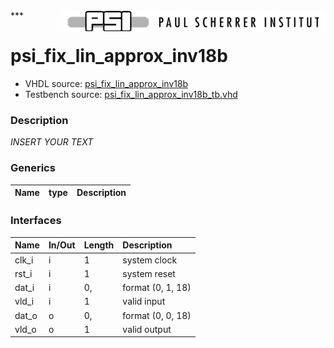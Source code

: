 <img align="right" src="../../doc/psi_logo.png">
***

# psi_fix_lin_approx_inv18b
 - VHDL source: [psi_fix_lin_approx_inv18b](../hdl/psi_fix_lin_approx_inv18b.vhd)
 - Testbench source: [psi_fix_lin_approx_inv18b_tb.vhd](../testbench/psi_fix_lin_approx_inv18b_tb/psi_fix_lin_approx_inv18b_tb.vhd)

### Description
*INSERT YOUR TEXT*

### Generics
| Name   | type   | Description   |
|--------|--------|---------------|

### Interfaces
| Name   | In/Out   | Length   | Description       |
|:-------|:---------|:---------|:------------------|
| clk_i  | i        | 1        | system clock      |
| rst_i  | i        | 1        | system reset      |
| dat_i  | i        | 0,       | format (0, 1, 18) |
| vld_i  | i        | 1        | valid input       |
| dat_o  | o        | 0,       | format (0, 0, 18) |
| vld_o  | o        | 1        | valid output      |